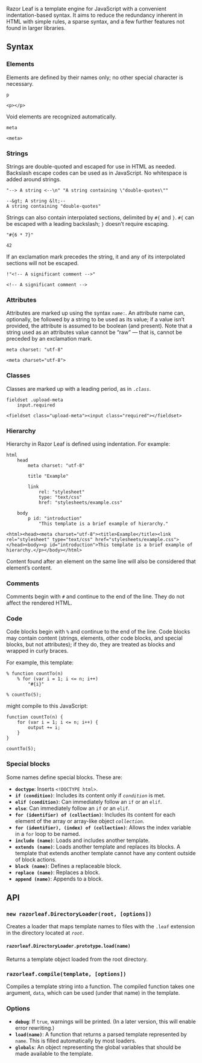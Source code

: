 Razor Leaf is a template engine for JavaScript with a convenient
indentation-based syntax. It aims to reduce the redundancy inherent in HTML
with simple rules, a sparse syntax, and a few further features not found
in larger libraries.

## Syntax

### Elements

Elements are defined by their names only; no other special character is
necessary.

	p

<!-- -->

	<p></p>

Void elements are recognized automatically.

	meta

<!-- -->

	<meta>

### Strings

Strings are double-quoted and escaped for use in HTML as needed. Backslash
escape codes can be used as in JavaScript. No whitespace is added
around strings.

	"--> A string <--\n" "A string containing \"double-quotes\""

<!-- -->

	--&gt; A string &lt;--
	A string containing "double-quotes"

Strings can also contain interpolated sections, delimited by `#{` and `}`.
`#{` can be escaped with a leading backslash; `}` doesn’t require escaping.

	"#{6 * 7}"

<!-- -->

	42

If an exclamation mark precedes the string, it and any of its interpolated
sections will not be escaped.

	!"<!-- A significant comment -->"

<!-- -->

	<!-- A significant comment -->

### Attributes

Attributes are marked up using the syntax <code><i>name</i>:</code>.
An attribute name can, optionally, be followed by a string to be used as
its value; if a value isn’t provided, the attribute is assumed to be boolean
(and present). Note that a string used as an attributes value cannot be “raw”
— that is, cannot be preceded by an exclamation mark.

	meta charset: "utf-8"

<!-- -->

	<meta charset="utf-8">

### Classes

Classes are marked up with a leading period, as in <code>.<i>class</i></code>.

	fieldset .upload-meta
		input.required

<!-- -->

	<fieldset class="upload-meta"><input class="required"></fieldset>

### Hierarchy

Hierarchy in Razor Leaf is defined using indentation. For example:

	html
		head
			meta charset: "utf-8"

			title "Example"

			link
				rel: "stylesheet"
				type: "text/css"
				href: "stylesheets/example.css"

		body
			p id: "introduction"
				"This template is a brief example of hierarchy."

<!-- -->

	<html><head><meta charset="utf-8"><title>Example</title><link rel="stylesheet" type="text/css" href="stylesheets/example.css"></head><body><p id="introduction">This template is a brief example of hierarchy.</p></body></html>

Content found after an element on the same line will also be considered that
element’s content.

### Comments

Comments begin with `#` and continue to the end of the line. They do not affect
the rendered HTML.

### Code

Code blocks begin with `%` and continue to the end of the line.
Code blocks may contain content (strings, elements, other code blocks,
and special blocks, but not attributes); if they do, they are treated as blocks
and wrapped in curly braces.

For example, this template:

	% function countTo(n)
		% for (var i = 1; i <= n; i++)
			"#{i}"

	% countTo(5);

might compile to this JavaScript:

	function countTo(n) {
		for (var i = 1; i <= n; i++) {
			output += i;
		}
	}

	countTo(5);

### Special blocks

Some names define special blocks. These are:

- **`doctype`**: Inserts `<!DOCTYPE html>`.
- **`if (condition)`**: Includes its content only if *`condition`* is met.
- **`elif (condition)`**: Can immediately follow an `if` or an `elif`.
- **`else`**: Can immediately follow an `if` or an `elif`.
- **`for (identifier) of (collection)`**: Includes its content for each element of the array or array-like object *`collection`*.
- **`for (identifier), (index) of (collection)`**: Allows the index variable in a `for` loop to be named.
- **`include (name)`**: Loads and includes another template.
- **`extends (name)`**: Loads another template and replaces its blocks. A template that extends another template cannot have any content outside of block actions.
- **`block (name)`**: Defines a replaceable block.
- **`replace (name)`**: Replaces a block.
- **`append (name)`**: Appends to a block.

## API

### `new razorleaf.DirectoryLoader(root, [options])`

Creates a loader that maps template names to files with the `.leaf` extension
in the directory located at *`root`*.

#### `razorleaf.DirectoryLoader.prototype.load(name)`

Returns a template object loaded from the root directory.

### `razorleaf.compile(template, [options])`

Compiles a template string into a function. The compiled function takes
one argument, `data`, which can be used (under that name) in the template.

### Options

- **`debug`**: If `true`, warnings will be printed. (In a later version, this will enable error rewriting.)
- **`load(name)`**: A function that returns a parsed template represented by `name`. This is filled automatically by most loaders.
- **`globals`**: An object representing the global variables that should be made available to the template.
